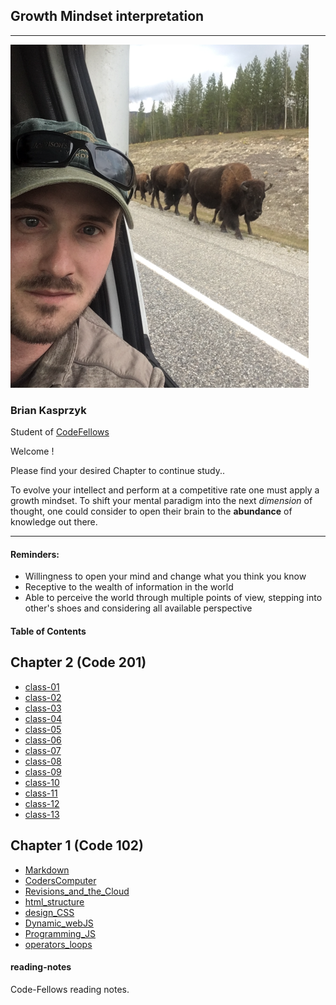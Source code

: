 
## Growth Mindset interpretation
---
 ![](profile1small.png)
### Brian Kasprzyk 
Student of [CodeFellows](https://www.codefellows.org/) 


Welcome ! 

Please find your desired Chapter to continue study..


To evolve your intellect and perform at a competitive rate one must apply a growth mindset. To shift your mental paradigm into the next *dimension* of thought, one could consider to open their brain to the **abundance**  of knowledge out there.

***

#### **Reminders:**
- Willingness to open your mind and change what you think you know
- Receptive to the wealth of information in the world
- Able to perceive the world through multiple points of view, stepping into other's shoes and considering all available perspective


#### Table of Contents


## Chapter 2 (Code 201)

- [class-01](https://bkasprzyk19.github.io/reading-notes/class-01)
- [class-02](https://bkasprzyk19.github.io/reading-notes/class-02)
- [class-03](https://bkasprzyk19.github.io/reading-notes/class-03)
- [class-04](https://bkasprzyk19.github.io/reading-notes/class-04)
- [class-05](https://bkasprzyk19.github.io/reading-notes/class-05)
- [class-06](https://bkasprzyk19.github.io/reading-notes/class-06)
- [class-07](https://bkasprzyk19.github.io/reading-notes/class-07)
- [class-08](https://bkasprzyk19.github.io/reading-notes/class-08)
- [class-09](https://bkasprzyk19.github.io/reading-notes/class-09)
- [class-10](https://bkasprzyk19.github.io/reading-notes/class-10)
- [class-11](https://bkasprzyk19.github.io/reading-notes/class-11)
- [class-12](https://bkasprzyk19.github.io/reading-notes/class-12)
- [class-13](https://bkasprzyk19.github.io/reading-notes/class-13)



## Chapter 1 (Code 102)

- [Markdown](https://bkasprzyk19.github.io/reading-notes/markdown)
- [CodersComputer](https://bkasprzyk19.github.io/reading-notes/coderscomputer)
- [Revisions_and_the_Cloud](https://bkasprzyk19.github.io/reading-notes/revisions_and_the_cloud)
- [html_structure](https://bkasprzyk19.github.io/reading-notes/html_structure)
- [design_CSS](https://bkasprzyk19.github.io/reading-notes/design_css)
- [Dynamic_webJS](https://bkasprzyk19.github.io/reading-notes/dynamic_webJS)
- [Programming_JS](https://bkasprzyk19.github.io/reading-notes/programming_JavaScript)
- [operators_loops](https://bkasprzyk19.github.io/reading-notes/operators_loops)


#### reading-notes
Code-Fellows reading notes.
